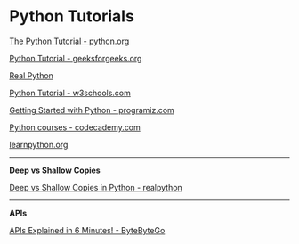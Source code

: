 # Python Tutorials

[The Python Tutorial - python.org ](https://docs.python.org/3/tutorial/index.html)

[Python Tutorial - geeksforgeeks.org](https://www.geeksforgeeks.org/python/python-programming-language-tutorial/)

[Real Python](https://realpython.com/)

[Python Tutorial - w3schools.com](https://www.w3schools.com/python/)

[Getting Started with Python - programiz.com](https://www.programiz.com/python-programming/getting-started)

[Python courses - codecademy.com](https://www.codecademy.com/catalog/language/python)

[learnpython.org](https://www.learnpython.org/)


---

**Deep vs Shallow Copies**

[Deep vs Shallow Copies in Python - realpython](https://realpython.com/courses/deep-vs-shallow-copies/)

---
**APIs**

[APIs Explained in 6 Minutes! - ByteByteGo ](https://www.youtube.com/watch?v=hltLrjabkiY)
